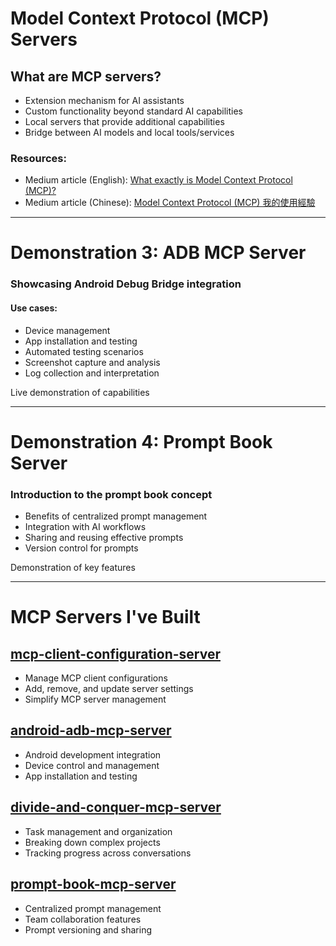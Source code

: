 # Model Context Protocol (MCP) Servers
## What are MCP servers?
- Extension mechanism for AI assistants
- Custom functionality beyond standard AI capabilities
- Local servers that provide additional capabilities
- Bridge between AI models and local tools/services


<div class="mt-4">
  <h3>Resources:</h3>
  <ul>
    <li>Medium article (English): <a href="https://medium.com/@landicefu/what-exactly-is-model-context-protocol-mcp-809c22b09139" target="_blank">What exactly is Model Context Protocol (MCP)?</a></li>
    <li>Medium article (Chinese): <a href="https://medium.com/@landicefu/model-context-protocol-mcp-%E6%88%91%E7%9A%84%E4%BD%BF%E7%94%A8%E7%B6%93%E9%A9%97-1-c9d8147de937" target="_blank">Model Context Protocol (MCP) 我的使用經驗</a></li>
  </ul>
</div>

<!--
This slide introduces the concept of Model Context Protocol (MCP) servers, explaining what they are and their benefits, along with resources for further reading.
-->

---

# Demonstration 3: ADB MCP Server

<div class="text-xl">
  <h3>Showcasing Android Debug Bridge integration</h3>
  <h4>Use cases:</h4>
  <ul>
    <li>Device management</li>
    <li>App installation and testing</li>
    <li>Automated testing scenarios</li>
    <li>Screenshot capture and analysis</li>
    <li>Log collection and interpretation</li>
  </ul>
  <p class="mt-4">Live demonstration of capabilities</p>
</div>

<!--
- List all the cardinalblue packages
- Take screenshot and copy to clipboard
- Launch PicCollage beta
-->

---

# Demonstration 4: Prompt Book Server

<div class="text-xl">
  <h3>Introduction to the prompt book concept</h3>
  <ul>
    <li>Benefits of centralized prompt management</li>
    <li>Integration with AI workflows</li>
    <li>Sharing and reusing effective prompts</li>
    <li>Version control for prompts</li>
  </ul>
  <p class="mt-4">Demonstration of key features</p>
</div>

<!--
1. Activate private prompt book
2. Demo PR review
   https://github.com/cardinalblue/pic-collage-android/pull/13691
3. Demo Idea Evaluation (Claude Desktop)

   Get the startup idea evaluation prompt from the prompt book. Follow the instructions in it.
   And then, evaluate the following idea for me:
   A video creating app that analyze music beats and do the transition of user photos/videos on the beats.
   ---
   Now read another prompt for technical evaluation and then follow the instructions in it.
-->

---

# MCP Servers I've Built

<div class="grid grid-cols-2 gap-4">
<div>

## [mcp-client-configuration-server](https://github.com/landicefu/mcp-client-configuration-server)
- Manage MCP client configurations
- Add, remove, and update server settings
- Simplify MCP server management

## [android-adb-mcp-server](https://github.com/landicefu/android-adb-mcp-server)
- Android development integration
- Device control and management
- App installation and testing

</div>
<div>

## [divide-and-conquer-mcp-server](https://github.com/landicefu/divide-and-conquer-mcp-server)
- Task management and organization
- Breaking down complex projects
- Tracking progress across conversations

## [prompt-book-mcp-server](https://github.com/cardinalblue/prompt-book-mcp-server)
- Centralized prompt management
- Team collaboration features
- Prompt versioning and sharing

</div>
</div>

<!--
This final slide showcases the MCP servers built by the presenter, providing links to their repositories and summarizing their key features and benefits.
-->